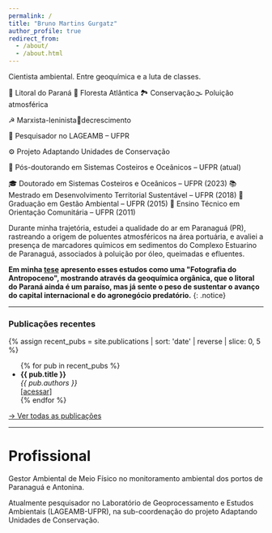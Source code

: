 ```yaml
---
permalink: /
title: "Bruno Martins Gurgatz"
author_profile: true
redirect_from: 
  - /about/
  - /about.html
---
```



Cientista ambiental. Entre geoquímica e a luta de classes.

<span class="badge">📍 Litoral do Paraná</span> <span class="badge">🌲 Floresta Atlântica</span>
<span class="badge">🏞️ Conservação</span><span class="badge">🌫️ Poluição atmosférica</span>


<span class="badge">☭ Marxista-leninista</span><span class="badge">🔻decrescimento </span>


<span class="badge">🧭 Pesquisador no LAGEAMB – UFPR</span>

<span class="badge">⚙️ Projeto Adaptando Unidades de Conservação</span>


<span class="badge">🧪 Pós-doutorando em Sistemas Costeiros e Oceânicos – UFPR (atual)</span>

<span class="badge">🎓 Doutorado em Sistemas Costeiros e Oceânicos – UFPR (2023)</span>
<span class="badge">📚 Mestrado em Desenvolvimento Territorial Sustentável – UFPR (2018)</span>
<span class="badge">🌱 Graduação em Gestão Ambiental – UFPR (2015)</span>
<span class="badge">📌 Ensino Técnico em Orientação Comunitária – UFPR (2011)</span>




Durante minha trajetória, estudei a qualidade do ar em Paranaguá (PR), rastreando a origem de poluentes atmosféricos na área portuária, e avaliei a presença de marcadores químicos em sedimentos do Complexo Estuarino de Paranaguá, associados à poluição por óleo, queimadas e efluentes. 

**Em minha [tese](https://acervodigital.ufpr.br/xmlui/handle/1884/86567) apresento esses estudos como uma "Fotografia do Antropoceno", mostrando através da geoquímica orgânica, que o litoral do Paraná ainda é um paraíso, mas já sente o peso de sustentar o avanço do capital internacional e do agronegócio predatório.**
{: .notice}


---

### Publicações recentes

{% assign recent_pubs = site.publications | sort: 'date' | reverse | slice: 0, 5 %}
<ul>
  {% for pub in recent_pubs %}
    <li>
      <strong>{{ pub.title }}</strong><br>
      <em>{{ pub.authors }}</em><br>
      <a href="{{ pub.url | relative_url }}">[acessar]</a>
    </li>
  {% endfor %}
</ul>

<p><a href="{{ '/publications/' | relative_url }}">→ Ver todas as publicações</a></p>

---


Profissional
======
Gestor Ambiental de Meio Físico no monitoramento ambiental dos portos de Paranaguá e Antonina.

Atualmente pesquisador no Laboratório de Geoprocessamento e Estudos Ambientais (LAGEAMB-UFPR), na sub-coordenação do projeto Adaptando Unidades de Conservação.

